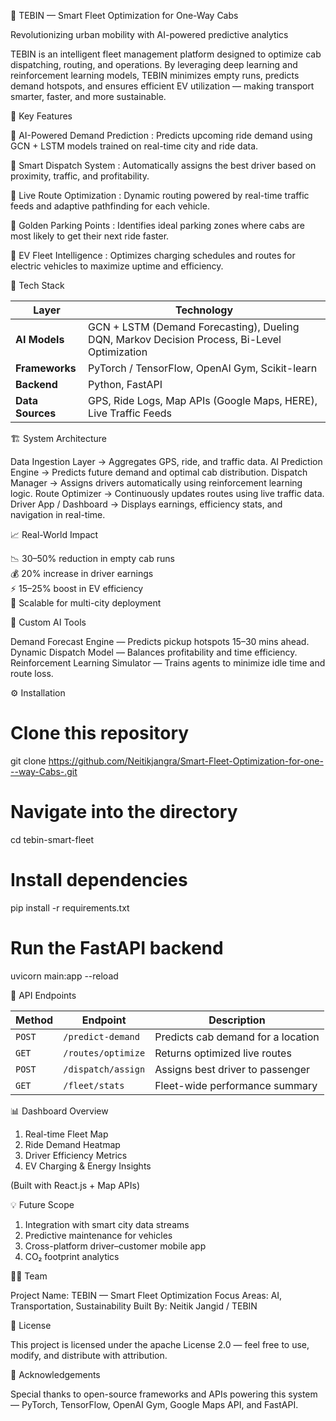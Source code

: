 🚖 TEBIN — Smart Fleet Optimization for One-Way Cabs

Revolutionizing urban mobility with AI-powered predictive analytics

TEBIN is an intelligent fleet management platform designed to optimize cab dispatching, routing, and operations. By leveraging deep learning and reinforcement learning models, TEBIN minimizes empty runs, predicts demand hotspots, and ensures efficient EV utilization — making transport smarter, faster, and more sustainable.

🚀 Key Features

🔹 AI-Powered Demand Prediction :
Predicts upcoming ride demand using GCN + LSTM models trained on real-time city and ride data.

🔹 Smart Dispatch System : 
Automatically assigns the best driver based on proximity, traffic, and profitability.

🔹 Live Route Optimization :
Dynamic routing powered by real-time traffic feeds and adaptive pathfinding for each vehicle.

🔹 Golden Parking Points : 
Identifies ideal parking zones where cabs are most likely to get their next ride faster.

🔹 EV Fleet Intelligence :
Optimizes charging schedules and routes for electric vehicles to maximize uptime and efficiency.

🧠 Tech Stack

| Layer            | Technology                                                                                   |
| ---------------- | -------------------------------------------------------------------------------------------- |
| **AI Models**    | GCN + LSTM (Demand Forecasting), Dueling DQN, Markov Decision Process, Bi-Level Optimization |
| **Frameworks**   | PyTorch / TensorFlow, OpenAI Gym, Scikit-learn                                               |
| **Backend**      | Python, FastAPI                                                                              |
| **Data Sources** | GPS, Ride Logs, Map APIs (Google Maps, HERE), Live Traffic Feeds                             |


🏗️ System Architecture

Data Ingestion Layer → Aggregates GPS, ride, and traffic data.
AI Prediction Engine → Predicts future demand and optimal cab distribution.
Dispatch Manager → Assigns drivers automatically using reinforcement learning logic.
Route Optimizer → Continuously updates routes using live traffic data.
Driver App / Dashboard → Displays earnings, efficiency stats, and navigation in real-time.

📈 Real-World Impact

📉 30–50% reduction in empty cab runs<br>
💰 20% increase in driver earnings<br>
⚡ 15–25% boost in EV efficiency<br>
🌆 Scalable for multi-city deployment

🧩 Custom AI Tools

Demand Forecast Engine — Predicts pickup hotspots 15–30 mins ahead.
Dynamic Dispatch Model — Balances profitability and time efficiency.
Reinforcement Learning Simulator — Trains agents to minimize idle time and route loss.


⚙️ Installation

# Clone this repository
git clone https://github.com/Neitikjangra/Smart-Fleet-Optimization-for-one---way-Cabs-.git

# Navigate into the directory
cd tebin-smart-fleet

# Install dependencies
pip install -r requirements.txt

# Run the FastAPI backend
uvicorn main:app --reload


🧪 API Endpoints

| Method | Endpoint           | Description                        |
| ------ | ------------------ | ---------------------------------- |
| `POST` | `/predict-demand`  | Predicts cab demand for a location |
| `GET`  | `/routes/optimize` | Returns optimized live routes      |
| `POST` | `/dispatch/assign` | Assigns best driver to passenger   |
| `GET`  | `/fleet/stats`     | Fleet-wide performance summary     |


📊 Dashboard Overview

1. Real-time Fleet Map
2. Ride Demand Heatmap
3. Driver Efficiency Metrics
4. EV Charging & Energy Insights

(Built with React.js + Map APIs)


💡 Future Scope

1. Integration with smart city data streams
2. Predictive maintenance for vehicles
3. Cross-platform driver–customer mobile app
4. CO₂ footprint analytics


🧑‍💻 Team

Project Name: TEBIN — Smart Fleet Optimization
Focus Areas: AI, Transportation, Sustainability
Built By: Neitik Jangid / TEBIN

📜 License

This project is licensed under the apache License 2.0 — feel free to use, modify, and distribute with attribution.

🌟 Acknowledgements

Special thanks to open-source frameworks and APIs powering this system —
PyTorch, TensorFlow, OpenAI Gym, Google Maps API, and FastAPI.











